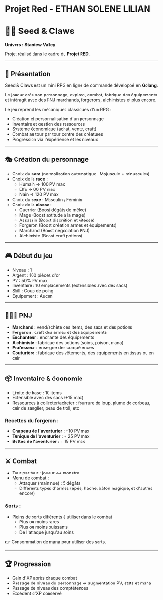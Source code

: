 # Projet Red - ETHAN SOLENE LILIAN


# 🌱🐾 Seed & Claws

**Univers : Stardew Valley**

Projet réalisé dans le cadre du **Projet RED**.

---

## 📖 Présentation

Seed & Claws est un mini RPG en ligne de commande développé en **Golang**.

Le joueur crée son personnage, explore, combat, fabrique des équipements et intéragit avec des PNJ marchands, forgerons, alchimistes et plus encore.

Le jeu reprend les mécaniques classiques d'un RPG : 
- Création et personnalisation d'un personnage
- Inventaire et gestion des ressources
- Système économique (achat, vente, craft)
- Combat au tour par tour contre des créatures
- Progression via l'expérience et les niveaux

---

## 🎭 Création du personnage

- Choix du **nom** (normalisation automatique : Majuscule + minuscules)
- Choix de la **race** :
    - Humain -> 100 PV max
    - Elfe -> 80 PV max
    - Nain -> 120 PV max
- Choix du **sexe** : Masculin / Féminin
- Choix de la **classe** : 
    - Guerrier (Boost dégâts de mêlée)
    - Mage (Boost aptitude à la magie)
    - Assassin (Boost discrétion et vitesse)
    - Forgeron (Boost création armes et équipements)
    - Marchand (Boost négociation PNJ)
    - Alchimiste (Boost craft potions)

---

## 🎮 Début du jeu

- Niveau : 1
- Argent : 100 pièces d'or
- PV : 50% PV max
- Inventaire : 10 emplacements (extensibles avec des sacs)
- Skill : Coup de poing
- Equipement : Aucun

---

## 🧑‍🤝‍🧑 PNJ

- **Marchand** : vend/achète des items, des sacs et des potions
- **Forgeron** : craft des armes et des équipements
- **Enchanteur** : enchante des équipements
- **Alchimiste** : fabrique des potions (soins, poison, mana)
- **Professeur** : enseigne des compétences
- **Couturière** : fabrique des vêtements, des équipements en tissus ou en cuir

---

## 📦 Inventaire & économie

- Limite de base : 10 items
- Extensible avec des sacs (+15 max)
- Ressources à collecter/acheter : fourrure de loup, plume de corbeau, cuir de sanglier, peau de troll, etc

### Recettes du forgeron :
- **Chapeau de l'aventurier** : +10 PV max
- **Tunique de l'aventurier** : + 25 PV max
- **Bottes de l'aventurier** : + 15 PV max

---

## ⚔️ Combat

- Tour par tour : joueur <-> monstre
- Menu de combat : 
    - Attaquer (main nue) : 5 dégâts
    - Différents types d'armes (épée, hache, bâton magique, et d'autres encore)

### Sorts :
- Pleins de sorts différents à utiliser dans le combat :
    - Plus ou moins rares
    - Plus ou moins puissants
    - De l'attaque jusqu'au soins

👉 Consommation de mana pour utiliser des sorts.

---

## 🏆 Progression

- Gain d'XP après chaque combat
- Passage de niveau du personnage -> augmentation PV, stats et mana
- Passage de niveau des comptétences
- Excédent d'XP conservé